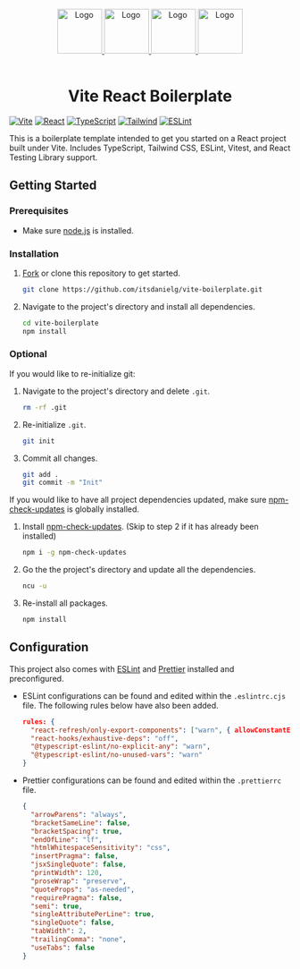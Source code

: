 <!-- PROJECT LOGO -->
<br />
<div align="center">
  <a href="https://vitejs.dev/">
    <img src="https://upload.wikimedia.org/wikipedia/commons/f/f1/Vitejs-logo.svg" alt="Logo" width="80" height="80">
  </a>
  <a href="https://reactjs.org/">
    <img src="https://upload.wikimedia.org/wikipedia/commons/a/a7/React-icon.svg" alt="Logo" width="80" height="80">
  </a>
  <a href="https://www.typescriptlang.org/">
    <img src="https://upload.wikimedia.org/wikipedia/commons/4/4c/Typescript_logo_2020.svg" alt="Logo" width="80" height="80">
  </a>
  <a href="https://tailwindcss.com/">
    <img src="https://upload.wikimedia.org/wikipedia/commons/d/d5/Tailwind_CSS_Logo.svg" alt="Logo" width="80" height="80">
  </a>
  <br />
  <br />
  <h1 align="center">Vite React Boilerplate</h1>
</div>

[![Vite][Vite]][Vite-url] [![React][React]][React-url] [![TypeScript][TypeScript]][TypeScript-url] [![Tailwind][Tailwind]][Tailwind-url] [![ESLint][ESLint]][ESLint-url]

This is a boilerplate template intended to get you started on a React project built under Vite. Includes TypeScript, Tailwind CSS, ESLint, Vitest, and React Testing Library support.

## Getting Started

### Prerequisites

- Make sure [node.js](https://nodejs.org/en) is installed.

### Installation

1. [Fork](https://github.com/itsdanielg/vite-react-boilerplate/fork) or clone this repository to get started.

   ```sh
   git clone https://github.com/itsdanielg/vite-boilerplate.git
   ```

2. Navigate to the project's directory and install all dependencies.

   ```sh
   cd vite-boilerplate
   npm install
   ```

### Optional

If you would like to re-initialize git:

1. Navigate to the project's directory and delete `.git`.

   ```sh
   rm -rf .git
   ```

2. Re-initialize `.git`.

   ```sh
   git init
   ```

3. Commit all changes.

   ```sh
   git add .
   git commit -m "Init"
   ```

If you would like to have all project dependencies updated, make sure [npm-check-updates](https://www.npmjs.com/package/npm-check-updates) is globally installed.

1. Install [npm-check-updates](https://www.npmjs.com/package/npm-check-updates). (Skip to step 2 if it has already been installed)

   ```sh
   npm i -g npm-check-updates
   ```

2. Go the the project's directory and update all the dependencies.

   ```sh
   ncu -u
   ```

3. Re-install all packages.

   ```sh
   npm install
   ```

## Configuration

This project also comes with [ESLint][ESLint-url] and [Prettier](https://prettier.io/) installed and preconfigured.

- ESLint configurations can be found and edited within the `.eslintrc.cjs` file. The following rules below have also been added.

  ```json
  rules: {
    "react-refresh/only-export-components": ["warn", { allowConstantExport: true }],
    "react-hooks/exhaustive-deps": "off",
    "@typescript-eslint/no-explicit-any": "warn",
    "@typescript-eslint/no-unused-vars": "warn"
  }
  ```

- Prettier configurations can be found and edited within the `.prettierrc` file.

  ```json
  {
    "arrowParens": "always",
    "bracketSameLine": false,
    "bracketSpacing": true,
    "endOfLine": "lf",
    "htmlWhitespaceSensitivity": "css",
    "insertPragma": false,
    "jsxSingleQuote": false,
    "printWidth": 120,
    "proseWrap": "preserve",
    "quoteProps": "as-needed",
    "requirePragma": false,
    "semi": true,
    "singleAttributePerLine": true,
    "singleQuote": false,
    "tabWidth": 2,
    "trailingComma": "none",
    "useTabs": false
  }
  ```

[ESLint]: https://img.shields.io/badge/ESLint-4B3263?style=for-the-badge&logo=eslint&logoColor=white
[ESLint-url]: https://eslint.org/
[React]: https://img.shields.io/badge/React-20232A?style=for-the-badge&logo=react&logoColor=61DAFB
[React-url]: https://reactjs.org/
[Tailwind]: https://img.shields.io/badge/tailwindcss-%2338B2AC.svg?style=for-the-badge&logo=tailwind-css&logoColor=white
[Tailwind-url]: https://tailwindcss.com/
[TypeScript]: https://img.shields.io/badge/typescript-%23007ACC.svg?style=for-the-badge&logo=typescript&logoColor=white
[TypeScript-url]: https://www.typescriptlang.org/
[Vite]: https://img.shields.io/badge/vite-%23646CFF.svg?style=for-the-badge&logo=vite&logoColor=white
[Vite-url]: https://vitejs.dev/
